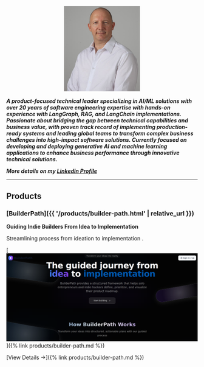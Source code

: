 <p align="center">
  <img src="assets/BusinessCard.png" alt="Alexander Gurevich" width="200"/>
</p>

***A product-focused technical leader specializing in AI/ML solutions with over 20 years of 
 software engineering expertise with hands-on experience with LangGraph, RAG, and 
 LangChain implementations. Passionate about bridging the gap between 
 technical capabilities and business value, with proven track record of implementing 
 production-ready  systems and leading global teams to transform complex business 
 challenges into high-impact software solutions. Currently focused on developing and 
 deploying generative AI and machine learning applications to enhance business performance 
 through innovative technical solutions.***

***More details on my [Linkedin Profile](https://www.linkedin.com/in/alexandergurevich/)***

---

## Products

###  [BuilderPath]({{ '/products/builder-path.html' | relative_url }})
<!-- ###  [BuilderPath]({% link products/builder-path.md %}) -->

**Guiding Indie Builders From Idea to Implementation**

Streamlining process from ideation to implementation .

[![Builder Path Screenshot](assets/products/builder-path/LandingPage.png)]({% link products/builder-path.md %})

<!-- **Key Impact:**  -->

[View Details →]({% link products/builder-path.md %})